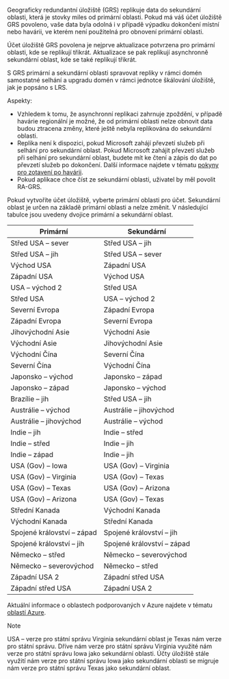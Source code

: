 Geograficky redundantní úložiště (GRS) replikuje data do sekundární oblasti, která je stovky miles od primární oblasti. Pokud má váš účet úložiště GRS povoleno, vaše data byla odolná i v případě výpadku dokončení místní nebo havárii, ve kterém není použitelná pro obnovení primární oblasti.

Účet úložiště GRS povolena je nejprve aktualizace potvrzena pro primární oblasti, kde se replikují třikrát. Aktualizace se pak replikují asynchronně sekundární oblast, kde se také replikují třikrát.

S GRS primární a sekundární oblasti spravovat repliky v rámci domén samostatné selhání a upgradu domén v rámci jednotce škálování úložiště, jak je popsáno s LRS.

Aspekty:

* Vzhledem k tomu, že asynchronní replikaci zahrnuje zpoždění, v případě havárie regionální je možné, že od primární oblasti nelze obnovit data budou ztracena změny, které ještě nebyla replikována do sekundární oblasti.
* Replika není k dispozici, pokud Microsoft zahájí převzetí služeb při selhání pro sekundární oblast. Pokud Microsoft zahájit převzetí služeb při selhání pro sekundární oblast, budete mít ke čtení a zápis do dat po převzetí služeb po dokončení. Další informace najdete v tématu [pokyny pro zotavení po havárii](../articles/storage/common/storage-disaster-recovery-guidance.md). 
* Pokud aplikace chce číst ze sekundární oblasti, uživatel by měl povolit RA-GRS.

Pokud vytvoříte účet úložiště, vyberte primární oblasti pro účet. Sekundární oblast je určen na základě primární oblasti a nelze změnit. V následující tabulce jsou uvedeny dvojice primární a sekundární oblast.

| Primární | Sekundární |
| --- | --- |
| Střed USA – sever | Střed USA – jih |
| Střed USA – jih | Střed USA – sever |
| Východ USA | Západní USA |
| Západní USA | Východ USA |
| USA – východ 2 | Střed USA |
| Střed USA | USA – východ 2 |
| Severní Evropa | Západní Evropa |
| Západní Evropa | Severní Evropa |
| Jihovýchodní Asie | Východní Asie |
| Východní Asie | Jihovýchodní Asie |
| Východní Čína | Severní Čína |
| Severní Čína | Východní Čína |
| Japonsko – východ | Japonsko – západ |
| Japonsko – západ | Japonsko – východ |
| Brazílie – jih | Střed USA – jih |
| Austrálie – východ | Austrálie – jihovýchod |
| Austrálie – jihovýchod | Austrálie – východ |
| Indie – jih | Indie – střed |
| Indie – střed | Indie – jih |
| Indie – západ | Indie – jih |
| USA (Gov) – Iowa | USA (Gov) – Virginia |
| USA (Gov) – Virginia | USA (Gov) – Texas |
| USA (Gov) – Texas | USA (Gov) – Arizona |
| USA (Gov) – Arizona | USA (Gov) – Texas |
| Střední Kanada | Východní Kanada |
| Východní Kanada | Střední Kanada |
| Spojené království – západ | Spojené království – jih |
| Spojené království – jih | Spojené království – západ |
| Německo – střed | Německo – severovýchod |
| Německo – severovýchod | Německo – střed |
| Západní USA 2 | Západní střed USA |
| Západní střed USA | Západní USA 2 |

Aktuální informace o oblastech podporovaných v Azure najdete v tématu [oblastí Azure](https://azure.microsoft.com/regions/).

>[!NOTE]  
> USA – verze pro státní správu Virginia sekundární oblast je Texas nám verze pro státní správu. Dříve nám verze pro státní správu Virginia využité nám verze pro státní správu Iowa jako sekundární oblasti. Účty úložiště stále využití nám verze pro státní správu Iowa jako sekundární oblasti se migruje nám verze pro státní správu Texas jako sekundární oblast. 
> 
> 